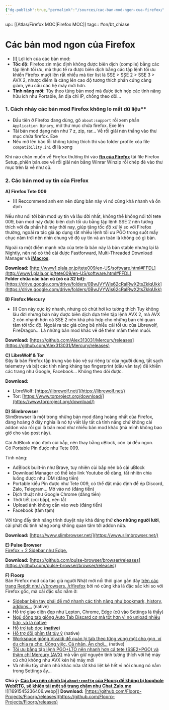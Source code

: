 ```yaml
---
{"dg-publish":true,"permalink":"/sources/cac-ban-mod-ngon-cua-firefox/"}
---
```


up:: [[Atlas/Firefox MOC\|Firefox MOC]]
tags:: #on/bt_chiase 

# Các bản mod ngon của Firefox
- [I] Lợi ích của các bản mod:
- **Tốc độ:** Firefox zin mặc định không được biên dịch (compile) bằng các tập lệnh tối ưu, mà thực tế ra được biên dịch bằng các tập lệnh tối ưu khiến Firefox mượt lên rất nhiều mà tier list là SSE > SSE 2 > SSE 3 > AVX 2, nhược điểm là càng lên cao độ tương thích phần cứng càng giảm, yêu cầu các hệ máy mới hơn.
- **Tính năng mới:** Tùy theo từng bản mod mà được tích hợp các tính năng hữu ích như Portable, ẩn địa chỉ IP, chống theo dõi...

### 1. Cách nhảy các bản mod Firefox không lo mất dữ liệu**  

- Đầu tiên ở Firefox đang dùng, gõ `about:support` rồi xem phần `Application Binary`, mở thư mục chứa firefox. Exe lên
- Tải bản mod dạng nén như 7 z, zip, rar... Về rồi giải nén thẳng vào thư mục chứa firefox. Exe
- Nếu mở lên báo lỗi không tương thích thì vào folder profile xóa file `compatibility.ini` đi là xong

Khi nào chán muốn về Firefox thường thì vào [**ftp của Firefox**](https://ftp.mozilla.org/pub/firefox/releases/) tải file Firefox Setup_phiên bản.exe về rồi giải nén bằng Winrar Winzip rồi chép đè vào thư mục trên là về như cũ.

### 2. Các bản mod uy tín của Firefox  
  
**A) Firefox Tete 009**
- [I] Reccommend anh em nên dùng bản này vì nó cũng khá nhanh và ổn định

Nếu như nói tới bản mod uy tín và lâu đời nhất, không thể không nói tới tete 009, bản mod này được biên dịch tối ưu bằng tập lệnh SSE 2 nên tương thích với đa phần hệ máy thời nay, giúp tăng tốc độ xử lý so với Firefox thường, ngoài ra tác giả áp dụng rất nhiều lệnh tối ưu PGO trong suốt mấy chục năm trời nên nhìn chung về độ uy tín và an toàn là không có gì bản. 
  
Ngoài ra một điểm mạnh nữa của tete là bản này là bản stable nhưng lại là Nightly, nên nó có thể cài được Fastforward, Multi-Threaded Download Manager và [**iMacros**](https://voz.vn/t/tong-hop-nhung-addon-chat-cho-firefox-pc-mobile.682181/post-25694592).  
  
**Download:** [http://www1.plala.or.jp/tete009/en-US/software.html#FFDL](http://www1.plala.or.jp/tete009/en-US/software.html#FFDL)  
**Folder chứa các bản cũ (có cả 32 bit):** [https://drive.google.com/drive/folders/0BwJVYWis62cRalRwX2tsZklqUkk](https://drive.google.com/drive/folders/0BwJVYWis62cRalRwX2tsZklqUkk)

**B) Firefox Mercury**  
- [I] Con này cực kỳ nhanh, nhưng có chút hơi ko tương thích
Tuy không lâu đời nhưng bản này được biên dịch dựa trên tập lệnh AVX 2, mà AVX 2 còn nhanh hơn cả SSE 2 nên khá phù hợp cho những bạn chỉ quan tâm tới tốc độ. Ngoài ra tác giả cũng bê nhiều cái tối ưu của Librewolf, FireDragon... Là những bản mod khác về để thêm mắm thêm muối.  
  
**Download:** [https://github.com/Alex313031/Mercury/releases](https://github.com/Alex313031/Mercury/releases)

**C) LibreWolf & Tor**  
Đây là bản Firefox tập trung vào bảo vệ sự riêng tư của người dùng, tắt sạch telemetry và bật các tính năng kháng tạo fingerprint (dấu vân tay) để khiến các trang như Google, Facebook... Không theo dõi được.  
  
**Download:**  

- LibreWolf: [https://librewolf.net/](https://librewolf.net/)
- Tor: [https://www.torproject.org/download/](https://www.torproject.org/download/)

  
**D) Slimbrowser**  
SlimBrowser là một trong những bản mod đàng hoàng nhất của Firefox, đàng hoàng ở đây nghĩa là nó tự viết lấy tất cả tính năng chứ không cài addon vào rồi gọi là bản mod như nhiều bản mod khác (mà mình không bao giờ cho vào post này).  
  
Cái AdBlock mặc định cùi bắp, nên thay bằng uBlock, còn lại đều ngon.  
Có Portable Pin được như Tete 009.  
  
Tính năng:  

- AdBlock built-in như Brave, tuy nhiên cùi bắp nên bỏ cài uBlock
- Download Manager có thể kéo link Youtube dễ dàng, tất nhiên chia luồng được như IDM (đáng tiền)
- Portable kiểu Pin được như Tete 009, có thể đặt mặc định để ép Discord, Zalo, Telegram... Mở vào nó (đáng tiền)
- Dịch thuật như Google Chrome (đáng tiền)
- Thời tiết (cùi bắp), nên tắt
- Upload ảnh không cần vào web (đáng tiền)
- Facebook (tàm tạm)

  
Với từng đấy tính năng trình duyệt này khá đáng thử **cho những người lười**, cài phát đủ tính năng xong không quan tâm tới addon nữa.  
  
**Download:** [https://www.slimbrowser.net/](https://www.slimbrowser.net/)  
  
**E) Pulse Browser**  
[Firefox + 2 Sidebar như Edge.](https://raw.githubusercontent.com/pulse-browser/assets/main/preview.png)  
  
**Download:** [https://github.com/pulse-browser/browser/releases](https://github.com/pulse-browser/browser/releases)  
  
**F) Floorp**  
Bản Firefox mod của tác giả người Nhật mới nổi thời gian gần đây [trên các trang Reddit như /r/browsers, /r/firefox](https://old.reddit.com/r/browsers/comments/15khfd3/tried_out_floorp/) bởi nó cũng khá là đặc sắc khi so với Firefox gốc, mà cái đặc sắc nằm ở:
- [Sidebar bên tay phải để mở nhanh các tính năng như bookmark, history, addons...](https://user-images.githubusercontent.com/73892113/256759864-a32b5f9c-8c59-4296-81f0-ecdb17b2568b.mp4) (native)
- Hỗ trợ giao diện đẹp như Lepton, Chrome, Edge (cứ vào Settings là thấy)
- [Ngủ đông tab giống Auto Tab Discard cơ mà tốt hơn vì nó unload nhiều hơn, và là native](https://voz.vn/t/tong-hop-nhung-addon-chat-cho-firefox-pc-mobile.682181/post-27083488)
- [Hỗ trợ tab dọc](https://user-images.githubusercontent.com/73892113/256753788-6842e1a1-f0b9-4b37-b5b7-820d0fe37b84.mp4) ([**native**](https://voz.vn/t/tong-hop-nhung-addon-chat-cho-firefox-pc-mobile.682181/post-27057109))
- [Hỗ trợ đổi phím tắt tùy ý](https://voz.vn/t/tong-hop-nhung-addon-chat-cho-firefox-pc-mobile.682181/post-27447182) (native)
- [Workspace giống Vivaldi để quản lý tab theo từng vùng một cho gọn, ví dụ chia ra cho: Công việc, Cá nhân, Ăn chơi...](https://blog.ablaze.one/wp-content/uploads/2023/08/%E3%83%AC%E3%82%B3%E3%83%BC%E3%83%87%E3%82%A3%E3%83%B3%E3%82%B0-2023-08-01-181253.mp4) (native)
- [Tối ưu bằng tập lệnh PGO+LTO nên nhanh hơn cả tete (SSE2+PGO) và thậm chí Mercury (AVX)](https://voz.vn/t/tong-hop-nhung-addon-chat-cho-firefox-pc-mobile.682181/post-27389361) mà vẫn giữ nguyên tính tương thích với hệ máy cũ chứ không như AVX kén hệ máy mới
- Và nhiều tùy chỉnh nhỏ khác nữa rất khó liệt kê hết vì nói chung nó nằm trong Settings ấy...

**Chú ý:** [**Các bạn nên chỉnh lại `about:config` của Floorp để không bị loophole WebRTC, sẽ khiến tải một số trang chậm như Chat.Zalo.me**](https://voz.vn/t/tong-hop-nhung-addon-chat-cho-firefox-pc-mobile.682181/post-27472709)  
![[1691545236406.webp]]
**Download:** [https://github.com/Floorp-Projects/Floorp/releases](https://github.com/Floorp-Projects/Floorp/releases)

